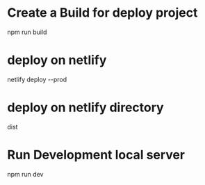 # Create a Build for deploy project
npm run build

# deploy on netlify
netlify deploy --prod

# deploy on netlify directory
dist

# Run Development local server
npm run dev
